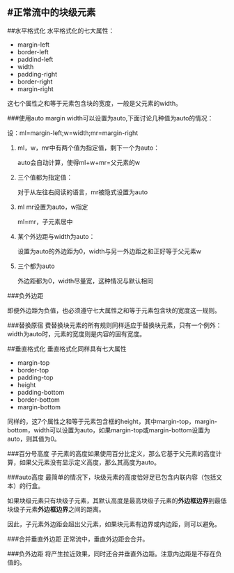 #正常流中的块级元素
---
##水平格式化
水平格式化的七大属性：

- margin-left
- border-left
- paddind-left
- width
- padding-right
- border-right
- margin-right

这七个属性之和等于元素包含块的宽度，一般是父元素的width。

###使用auto
margin width可以设置为auto,下面讨论几种值为auto的情况：

设：ml=margin-left;w=width;mr=margin-right

1. ml，w，mr中有两个值为指定值，剩下一个为auto：

	auto会自动计算，使得ml+w+mr=父元素的w

2. 三个值都为指定值：
	
	对于从左往右阅读的语言，mr被隐式设置为auto

3. ml mr设置为auto，w指定

	ml=mr，子元素居中

4. 某个外边距与width为auto：
	
	设置为auto的外边距为0，width与另一外边距之和正好等于父元素w

5. 三个都为auto

	外边距都为0，width尽量宽，这种情况与默认相同

###负外边距

即便外边距为负值，也必须遵守七大属性之和等于元素包含块的宽度这一规则。

###替换原宿
费替换块元素的所有规则同样适应于替换块元素，只有一个例外：width为auto时，元素的宽度则是内容的固有宽度。

##垂直格式化
垂直格式化同样具有七大属性

- margin-top
- border-top
- padding-top
- height
- padding-bottom
- border-bottom
- margin-bottom

同样的，这7个属性之和等于元素包含框的height，其中margin-top，margin-bottom，width可以设置为auto，如果margin-top或margin-bottom设置为auto，则其值为0。

###百分号高度
子元素的高度如果使用百分比定义，那么它基于父元素的高度计算，如果父元素没有显示定义高度，那么其高度为auto。

###auto高度
最简单的情况下，块级元素的高度恰好足已包含内联内容（包括文本）的行盒。

如果块级元素只有块级子元素，其默认高度是最高块级子元素的**外边框边界**到最低块级子元素**外边框边界**之间的距离。

因此，子元素外边距会超出父元素，如果块元素有边界或内边距，则可以避免。

###合并垂直外边距
正常流中，垂直外边距会合并。

###负外边距
将产生拉近效果，同时还合并垂直外边距。注意内边距是不存在负值的。